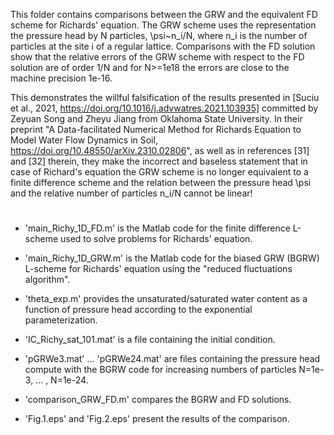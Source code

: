 This folder contains comparisons between the GRW and the equivalent FD scheme for Richards' equation. The GRW scheme uses the representation the pressure head by N particles, \psi~n_i/N, where n_i is the number of particles at the site i of a regular lattice. Comparisons with the FD solution show that the relative errors of the GRW scheme with respect to the FD solution are of order 1/N and for N>=1e18 the errors are close to the machine precision 1e-16. 

This demonstrates the willful falsification of the results presented in [Suciu et al., 2021, https://doi.org/10.1016/j.advwatres.2021.103935] committed by Zeyuan Song and Zheyu Jiang from Oklahoma State University. In their preprint "A Data-facilitated Numerical Method for Richards Equation to Model Water Flow Dynamics in Soil, https://doi.org/10.48550/arXiv.2310.02806", as well as in references [31] and [32] therein, they make the incorrect and baseless statement that in case of Richard's equation the GRW scheme is no longer equivalent to a finite difference scheme and the relation between the pressure head \psi and the relative number of particles n_i/N cannot be linear! 
  
#

- 'main_Richy_1D_FD.m' is the Matlab code for the finite difference L-scheme used to solve problems for Richards' equation.

- 'main_Richy_1D_GRW.m' is the Matlab code for the biased GRW (BGRW) L-scheme for Richards' equation using the "reduced fluctuations algorithm".

- 'theta_exp.m' provides the unsaturated/saturated water content as a function of pressure head according to the exponential parameterization.

- 'IC_Richy_sat_101.mat' is a file containing the initial condition.

- 'pGRWe3.mat' ... 'pGRWe24.mat' are files containing the pressure head compute with the BGRW code for increasing numbers of particles N=1e-3, ... , N=1e-24.


- 'comparison_GRW_FD.m' compares the BGRW and FD solutions.

- 'Fig.1.eps' and 'Fig.2.eps' present the results of the comparison.
